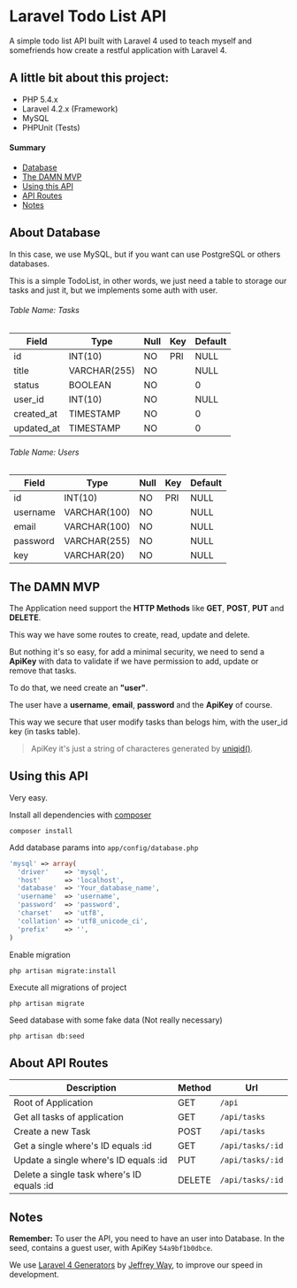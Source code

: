 Laravel Todo List API
================

A simple todo list API built with Laravel 4 used to teach myself and somefriends how create a restful application with Laravel 4.

## A little bit about this project:

* PHP 5.4.x
* Laravel 4.2.x (Framework)
* MySQL
* PHPUnit (Tests)

#### Summary

* [Database](#about-database)
* [The DAMN MVP](#the-damn-mvp)
* [Using this API](#using-this-api)
* [API Routes](#about-api-routes)
* [Notes](#notes)

## About Database

In this case, we use MySQL, but if you want can use PostgreSQL or others databases.

This is a simple TodoList, in other words, we just need a table to storage our tasks and just it, but we implements some auth with user.

###### Table Name: Tasks

Field | Type | Null | Key | Default
--- | --- | --- | --- | ---
id | INT(10) | NO | PRI | NULL
title | VARCHAR(255) | NO | | NULL
status | BOOLEAN | NO | | 0
user_id | INT(10) | NO | | NULL
created_at | TIMESTAMP | NO | | 0
updated_at | TIMESTAMP | NO | | 0

###### Table Name: Users

Field | Type | Null | Key | Default
--- | --- | --- | --- | ---
id | INT(10) | NO | PRI | NULL
username | VARCHAR(100) | NO | | NULL
email | VARCHAR(100) | NO | | NULL
password | VARCHAR(255) | NO | | NULL
key | VARCHAR(20) | NO | | NULL

## The DAMN MVP
The Application need support the **HTTP Methods** like **GET**, **POST**, **PUT** and **DELETE**.

This way we have some routes to create, read, update and delete.

But nothing it's so easy, for add a minimal security, we need to send a **ApiKey** with data to validate if we have permission to add, update or remove that tasks.

To do that, we need create an **"user"**.

The user have a **username**, **email**, **password** and the **ApiKey** of course.

This way we secure that user modify tasks than belogs him, with the user_id key (in tasks table).

> ApiKey it's just a string of characteres generated by [uniqid()](http://php.net/manual/en/function.uniqid.php).

## Using this API

Very easy.

Install all dependencies with [composer](https://getcomposer.org/)
```
composer install
```

Add database params into `app/config/database.php`
``` php
'mysql' => array(
  'driver'    => 'mysql',
  'host'      => 'localhost',
  'database'  => 'Your_database_name',
  'username'  => 'username',
  'password'  => 'password',
  'charset'   => 'utf8',
  'collation' => 'utf8_unicode_ci',
  'prefix'    => '',
)
```

Enable migration
```
php artisan migrate:install
```

Execute all migrations of project
```
php artisan migrate
```

Seed database with some fake data (Not really necessary)
```
php artisan db:seed
```

## About API Routes

Description | Method | Url
--- | --- | ---
Root of Application | GET | `/api`
Get all tasks of application | GET | `/api/tasks`
Create a new Task | POST | `/api/tasks`
Get a single where's ID equals :id | GET | `/api/tasks/:id`
Update a single where's ID equals :id | PUT | `/api/tasks/:id`
Delete a single task where's ID equals :id | DELETE | `/api/tasks/:id`

## Notes

**Remember:** To user the API, you need to have an user into Database.
In the seed, contains a guest user, with ApiKey `54a9bf1b0dbce`.

We use [Laravel 4 Generators](https://github.com/JeffreyWay/Laravel-4-Generators) by [Jeffrey Way](https://github.com/JeffreyWay), to improve our speed in development.